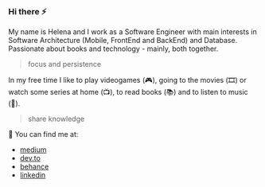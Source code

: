 ### Hi there ⚡

My name is Helena and I work as a Software Engineer with main interests in Software Architecture (Mobile, FrontEnd and BackEnd) and Database. Passionate about books and technology - mainly, both together.

> focus and persistence

In my free time I like to play videogames (🎮), going to the movies (🎞️) or watch some series at home (📺), to read books (📚) and to listen to music (🎵).

> share knowledge

💬 You can find me at:
  - [medium](https://medium.com/@h.strada)
  - [dev.to](https://dev.to/hstrada)
  - [behance](https://www.behance.net/helenastrada)
  - [linkedin](https://www.linkedin.com/in/helenastrada)
